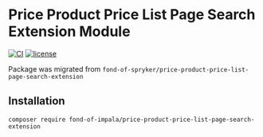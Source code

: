 # Price Product Price List Page Search Extension Module
[![CI](https://github.com/fond-of-impala/price-product-price-list-page-search-extension/actions/workflows/main.yml/badge.svg)](https://github.com/fond-of-impala/price-product-price-list-page-search-extension/actions/workflows/main.yml)
[![license](https://img.shields.io/github/license/fond-of-impala/price-product-price-list-page-search-extension.svg)](https://packagist.org/packages/fond-of-impala/price-product-price-list-page-search-extension)

Package was migrated from `fond-of-spryker/price-product-price-list-page-search-extension`

## Installation

```
composer require fond-of-impala/price-product-price-list-page-search-extension
```
